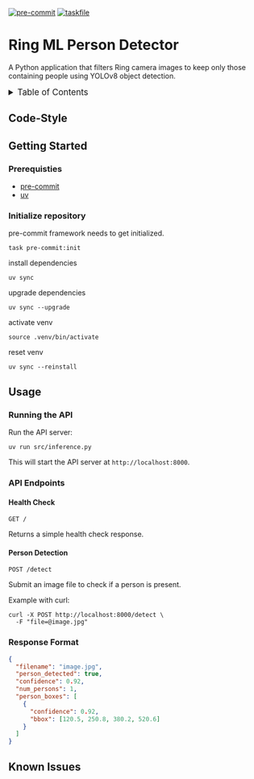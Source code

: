 <!-- markdownlint-disable MD041 -->
<!-- markdownlint-disable MD033 -->
<!-- markdownlint-disable MD028 -->

<!-- PROJECT SHIELDS -->
<!--
*** I'm using markdown "reference style" links for readability.
*** Reference links are enclosed in brackets [ ] instead of parentheses ( ).
*** See the bottom of this document for the declaration of the reference variables
*** for contributors-url, forks-url, etc. This is an optional, concise syntax you may use.
*** https://www.markdownguide.org/basic-syntax/#reference-style-links
-->

[![pre-commit][pre-commit-shield]][pre-commit-url]
[![taskfile][taskfile-shield]][taskfile-url]

# Ring ML Person Detector

A Python application that filters Ring camera images to keep only those containing people using YOLOv8 object detection.

<details>
  <summary style="font-size:1.2em;">Table of Contents</summary>
<!-- START doctoc generated TOC please keep comment here to allow auto update -->
<!-- DON'T EDIT THIS SECTION, INSTEAD RE-RUN doctoc TO UPDATE -->

- [Code-Style](#code-style)
- [Getting Started](#getting-started)
  - [Prerequisties](#prerequisties)
  - [Initialize repository](#initialize-repository)
- [Usage](#usage)
  - [Running the API](#running-the-api)
  - [API Endpoints](#api-endpoints)
  - [Response Format](#response-format)
- [Known Issues](#known-issues)

<!-- END doctoc generated TOC please keep comment here to allow auto update -->
</details>

## Code-Style

<!-- TBD -->

## Getting Started

### Prerequisties

- [pre-commit][pre-commit-url]
- [uv][uv-url]

### Initialize repository

pre-commit framework needs to get initialized.

```shell
task pre-commit:init
```

install dependencies

```shell
uv sync
```

upgrade dependencies

```shell
uv sync --upgrade
```

activate venv

```shell
source .venv/bin/activate
```

reset venv

```shell
uv sync --reinstall
```

## Usage

### Running the API

Run the API server:

```shell
uv run src/inference.py
```

This will start the API server at `http://localhost:8000`.

### API Endpoints

#### Health Check

```console
GET /
```

Returns a simple health check response.

#### Person Detection

```console
POST /detect
```

Submit an image file to check if a person is present.

Example with curl:

```shell
curl -X POST http://localhost:8000/detect \
  -F "file=@image.jpg"
```

### Response Format

```json
{
  "filename": "image.jpg",
  "person_detected": true,
  "confidence": 0.92,
  "num_persons": 1,
  "person_boxes": [
    {
      "confidence": 0.92,
      "bbox": [120.5, 250.8, 380.2, 520.6]
    }
  ]
}
```

## Known Issues

<!-- TBD -->

<!-- MARKDOWN LINKS & IMAGES -->
<!-- https://www.markdownguide.org/basic-syntax/#reference-style-links -->

<!-- Links -->

[uv-url]: https://github.com/astral-sh/uv

<!-- Badges -->

[pre-commit-shield]: https://img.shields.io/badge/pre--commit-enabled-brightgreen?logo=pre-commit
[pre-commit-url]: https://github.com/pre-commit/pre-commit
[taskfile-url]: https://taskfile.dev/
[taskfile-shield]: https://img.shields.io/badge/Taskfile-Enabled-brightgreen?logo=task
